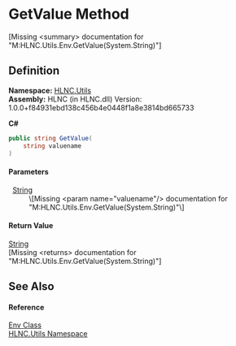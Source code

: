 # GetValue Method


\[Missing &lt;summary&gt; documentation for "M:HLNC.Utils.Env.GetValue(System.String)"\]



## Definition
**Namespace:** <a href="N_HLNC_Utils">HLNC.Utils</a>  
**Assembly:** HLNC (in HLNC.dll) Version: 1.0.0+f84931ebd138c456b4e0448f1a8e3814bd665733

**C#**
``` C#
public string GetValue(
	string valuename
)
```



#### Parameters
<dl><dt>  <a href="https://learn.microsoft.com/dotnet/api/system.string" target="_blank" rel="noopener noreferrer">String</a></dt><dd>\[Missing &lt;param name="valuename"/&gt; documentation for "M:HLNC.Utils.Env.GetValue(System.String)"\]</dd></dl>

#### Return Value
<a href="https://learn.microsoft.com/dotnet/api/system.string" target="_blank" rel="noopener noreferrer">String</a>  
\[Missing &lt;returns&gt; documentation for "M:HLNC.Utils.Env.GetValue(System.String)"\]

## See Also


#### Reference
<a href="T_HLNC_Utils_Env">Env Class</a>  
<a href="N_HLNC_Utils">HLNC.Utils Namespace</a>  
